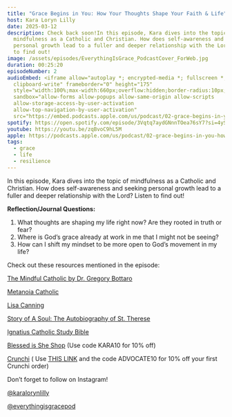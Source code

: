 ```yaml
---
title: "Grace Begins in You: How Your Thoughts Shape Your Faith & Life"
host: Kara Loryn Lilly
date: 2025-03-12
description: Check back soon!In this episode, Kara dives into the topic of
  mindfulness as a Catholic and Christian. How does self-awareness and seeking
  personal growth lead to a fuller and deeper relationship with the Lord? Listen
  to find out!
image: /assets/episodes/EverythingIsGrace_PodcastCover_ForWeb.jpg
duration: 00:25:20
episodeNumber: 2
audioEmbed: <iframe allow="autoplay *; encrypted-media *; fullscreen *;
  clipboard-write" frameborder="0" height="175"
  style="width:100%;max-width:660px;overflow:hidden;border-radius:10px;"
  sandbox="allow-forms allow-popups allow-same-origin allow-scripts
  allow-storage-access-by-user-activation
  allow-top-navigation-by-user-activation"
  src="https://embed.podcasts.apple.com/us/podcast/02-grace-begins-in-you-how-your-thoughts-shape-your/id1798885593?i=1000698842492"></iframe>
spotify: https://open.spotify.com/episode/3Vqtq7aydGNnnTOea76sY7?si=4ySrCO7ETx6xaVYTskF5Og&nd=1&dlsi=3316afb2c4474c47
youtube: https://youtu.be/zqBvoC9hL5M
apple: https://podcasts.apple.com/us/podcast/02-grace-begins-in-you-how-your-thoughts-shape-your/id1798885593?i=1000698842492
tags:
  - grace
  - life
  - resilience
---
```

In this episode, Kara dives into the topic of mindfulness as a Catholic and Christian. How does self-awareness and seeking personal growth lead to a fuller and deeper relationship with the Lord? Listen to find out!

**Reflection/Journal Questions:**

1. What thoughts are shaping my life right now? Are they rooted in truth or fear?
2. Where is God’s grace already at work in me that I might not be seeing?
3. How can I shift my mindset to be more open to God’s movement in my life?



Check out these resources mentioned in the episode:

[⁠The Mindful Catholic by Dr. Gregory Bottaro⁠](https://amzn.to/41KC0pk)

[⁠Metanoia Catholic⁠](https://www.metanoiacatholic.com/)

[⁠Lisa Canning⁠](https://lisacanning.ca/)

[⁠Story of A Soul: The Autobiography of St. Therese⁠](https://amzn.to/3DCCnKP)

[⁠Ignatius Catholic Study Bible⁠](https://amzn.to/41KsjY4)

[⁠Blessed is She Shop⁠](https://blessedisshe.net/discount/KARA10?ref=KARALILLY) (Use code KARA10 for 10% off)

[⁠Crunchi⁠](https://crunchi.com/?als=KaraLilly) ( Use [⁠THIS LINK⁠](https://crunchi.com/?als=KaraLilly) and the code ADVOCATE10 for 10% off your first Crunchi order)



Don’t forget to follow on Instagram!

[⁠@karalorynlilly⁠](https://www.instagram.com/karalorynlilly/)

[⁠@everythingisgracepod](https://www.instagram.com/everythingisgracepod/)
